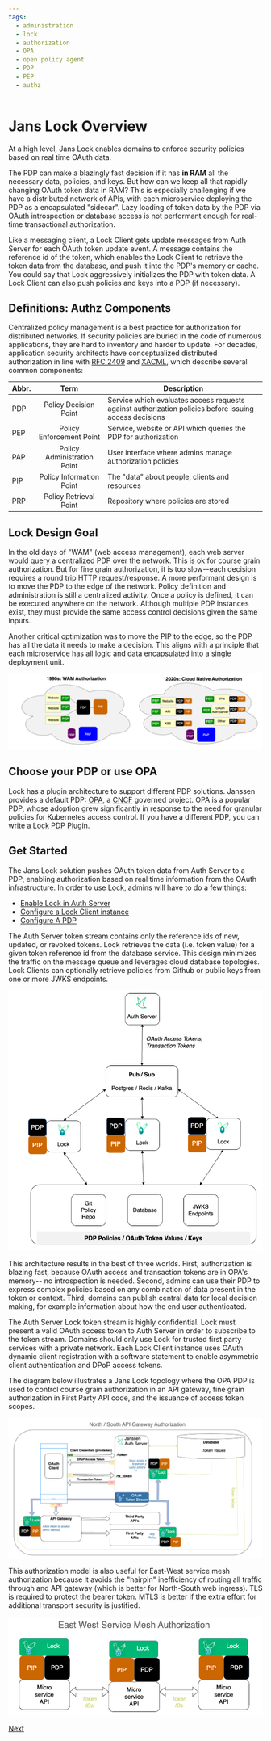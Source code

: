 ```yaml
---
tags:
  - administration
  - lock
  - authorization
  - OPA
  - open policy agent
  - PDP
  - PEP
  - authz
---
```


# Jans Lock Overview

At a high level, Jans Lock enables domains to enforce security policies based on
real time OAuth data.

The PDP can make a blazingly fast decision if it has **in RAM** all the
necessary data, policies, and keys. But how can we keep all that rapidly
changing OAuth token data in RAM? This is especially challenging if we have a
distributed network of APIs, with each microservice deploying the PDP as a
encapsulated "sidecar". Lazy loading of token data by the PDP via OAuth
introspection or database access is not performant enough for real-time
transactional authorization.

Like a messaging client, a Lock Client gets update messages from Auth Server
for each OAuth token update event. A message contains the reference id of the
token, which enables the Lock Client to retrieve the token data from the
database, and push it into the PDP's memory or cache. You could say that Lock
aggressively initializes the PDP with token data. A Lock Client can also push
policies and keys into a PDP (if necessary).

## Definitions: Authz Components

Centralized policy management is a best practice for authorization for distributed
networks. If security policies are buried in the code of numerous applications,
they are hard to inventory and harder to update. For decades, application
security architects have conceptualized distributed authorization in line with
[RFC 2409](https://datatracker.ietf.org/doc/html/rfc2904#section-4.4)
and [XACML](https://docs.oasis-open.org/xacml/3.0/xacml-3.0-core-spec-cos01-en.html),
which describe several common components:

|Abbr.	| Term | Description |
| ----- | :--: | ----------- |
| PDP	| Policy Decision Point	|  Service which evaluates access requests against authorization policies before issuing access decisions |
| PEP	| Policy Enforcement Point | Service, website or API which queries the PDP for authorization |
| PAP	| Policy Administration Point	|  User interface where admins manage authorization policies |
| PIP	| Policy Information Point | The "data" about people, clients and resources |
| PRP	| Policy Retrieval Point | Repository where policies are stored |

## Lock Design Goal

In the old days of "WAM" (web access management), each web server would query
a centralized PDP over the network. This is ok for course grain authorization.
But for fine grain authorization, it is too slow--each decision requires a round
trip HTTP request/response. A more performant design is to move the PDP to the
edge of the network. Policy definition and administration is still a centralized
activity. Once a policy is defined, it can be executed anywhere on the network.
Although multiple PDP instances exist, they must provide the same access control
decisions given the same inputs.

Another critical optimization was to move the PIP to the edge, so the PDP
has all the data it needs to make a decision. This aligns with a principle that
each microservice has all logic and data encapsulated into a single
deployment unit.

![1990s WAM v. 2020s Cloud Native](../../assets/lock-wam-v-cloud-native-authz.png)

## Choose your PDP or use OPA

Lock has a plugin architecture to support different PDP solutions. Janssen
provides a default PDP: [OPA](https://openpolicyagent.org), a
[CNCF](https://cncf.io) governed project. OPA is a popular PDP, whose adoption
grew significantly in response to the need for granular policies for Kubernetes
access control. If you have a different PDP, you can write a
[Lock PDP Plugin](./lock_pdp_plugin.md).

## Get Started

The Jans Lock solution pushes OAuth token data from Auth Server to a PDP,
enabling authorization based on real time information from the OAuth
infrastructure. In order to use Lock, admins will have to do a few things:

  * [Enable Lock in Auth Server](./lock_auth_server_config.md)
  * [Configure a Lock Client instance](./lock_client_config.md)
  * [Configure A PDP](./lock_opa.md)

The Auth Server token stream contains only the reference ids of new, updated, or
revoked tokens. Lock retrieves the data (i.e. token value) for a given token
reference id from the database service. This design minimizes the traffic on the
message queue and leverages cloud database topologies. Lock Clients can
optionally retrieve policies from Github or public keys from one or more JWKS
endpoints.

![Lock Data Flow Communication Overview](../../assets/lock-design-diagram-01.png)

This architecture results in the best of three worlds. First, authorization is  
blazing fast, because OAuth access and transaction tokens are in OPA's memory--
no introspection is needed. Second, admins can use their PDP to express
complex policies based on any combination of data present in the token or
context. Third, domains can publish central data for local decision making, for
example information about how the end user authenticated.

The Auth Server Lock token stream is highly confidential. Lock must present a
valid OAuth access token to Auth Server in order to subscribe to the token
stream. Domains should only use Lock for trusted first party services with
a private network. Each Lock Client instance uses OAuth dynamic client
registration with a software statement to enable asymmetric client
authentication and DPoP access tokens.

The diagram below illustrates a Jans Lock topology where the OPA PDP is used to
control course grain authorization in an API gateway, fine grain authorization
in First Party API code, and the issuance of access token scopes.

![North-South API Gateway Authz with Lock](../../assets/lock-north-south-api-gateway-diagram.png)

This authorization model is also useful for East-West service mesh authorization
because it avoids the "hairpin" inefficiency of routing all traffic through
and API gateway (which is better for North-South web ingress). TLS is required
to protect the bearer token. MTLS is better if the extra effort for additional
transport security is justified.

![East-West Service Mesh Authz with Lock](../../assets/lock-east-west-service-mesh-diagram.png)

[Next](./lock_auth_server_config.md)
